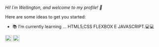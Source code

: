 
*Hi! I´m Wellington, and welcome to my profile!  👋*


Here are some ideas to get you started:

- :books: I’m currently learning ... HTML5,CSS FLEXBOX E JAVASCRIPT.:computer::computer:

<a href="https://www.linkedin.com/in/wellington-gon%C3%A7alves-marinho/">
  <img align="left" alt="Wellington LinkdeIN" width="22px" src="https://cdn.jsdelivr.net/npm/simple-icons@v3/icons/linkedin.svg" />
</a>



<a href="https://www.instagram.com/we_llington92/">
  <img align="left" alt="Wellington Instagram" width="22px" src="https://cdn.jsdelivr.net/npm/simple-icons@v3/icons/instagram.svg" />
